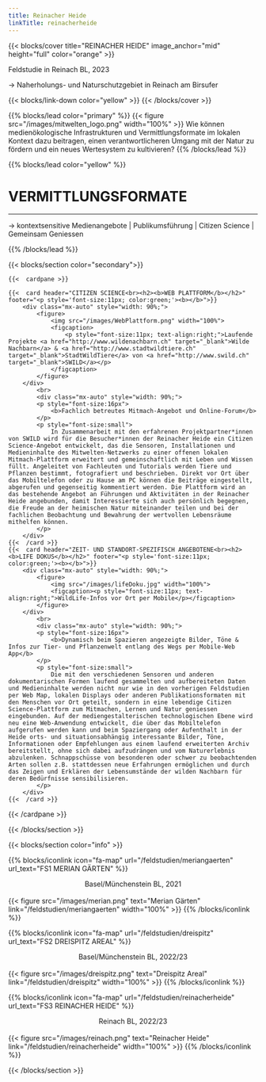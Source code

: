 ```yaml
---
title: Reinacher Heide
linkTitle: reinacherheide
---
```



{{< blocks/cover title="REINACHER HEIDE" image_anchor="mid" height="full" color="orange" >}}
<p>Feldstudie in Reinach BL, 2023</p>
<p class="lead mt-5">→ Naherholungs- und Naturschutzgebiet in Reinach am Birsufer</p>
{{< blocks/link-down color="yellow" >}}
{{< /blocks/cover >}}


{{% blocks/lead color="primary" %}}
{{< figure src="/images/mitwelten_logo.png" width="100%" >}}
Wie können medienökologische Infrastrukturen und Vermittlungsformate im lokalen Kontext dazu beitragen, einen verantwortlicheren Umgang mit der Natur zu fördern und ein neues Wertesystem zu kultivieren?
{{% /blocks/lead %}}



{{% blocks/lead color="yellow" %}}
# VERMITTLUNGSFORMATE
----
→ kontextsensitive Medienangebote | Publikumsführung | Citizen Science | Gemeinsam Geniessen

{{% /blocks/lead %}}

{{< blocks/section color="secondary">}}

	
	
	{{<  cardpane >}}

	{{<  card header="CITIZEN SCIENCE<br><h2><b>WEB PLATTFORM</b></h2>" footer="<p style='font-size:11px; color:green;'><b></b>">}}
		<div class="mx-auto" style="width: 90%;">
			<figure>
				<img src="/images/WebPlattform.png" width="100%">
				<figcaption>
					<p style="font-size:11px; text-align:right;">Laufende Projekte <a href="http://www.wildenachbarn.ch" target="_blank">Wilde Nachbarn</a> & <a href="http://www.stadtwildtiere.ch" target="_blank">StadtWildTiere</a> von <a href="http://www.swild.ch" target="_blank">SWILD</a></p>
				</figcaption>
			</figure>
		</div>
			<br>
			<div class="mx-auto" style="width: 90%;">
			<p style="font-size:16px">
				<b>Fachlich betreutes Mitmach-Angebot und Online-Forum</b>
			</p>
			<p style="font-size:small">
				In Zusammenarbeit mit den erfahrenen Projektpartner*innen von SWILD wird für die Besucher*innen der Reinacher Heide ein Citizen Science-Angebot entwickelt, das die Sensoren, Installationen und Medieninhalte des Mitwelten-Netzwerks zu einer offenen lokalen Mitmach-Plattform erweitert und gemeinschaftlich mit Leben und Wissen füllt. Angeleitet von Fachleuten und Tutorials werden Tiere und Pflanzen bestimmt, fotografiert und beschrieben. Direkt vor Ort über das Mobiltelefon oder zu Hause am PC können die Beiträge eingestellt, abgerufen und gegenseitig kommentiert werden. Die Plattform wird an das bestehende Angebot an Führungen und Aktivitäten in der Reinacher Heide angebunden, damit Interessierte sich auch persönlich begegnen, die Freude an der heimischen Natur miteinander teilen und bei der fachlichen Beobachtung und Bewahrung der wertvollen Lebensräume mithelfen können.
			</p>
		</div>
	{{<  /card >}}
	{{<  card header="ZEIT- UND STANDORT-SPEZIFISCH ANGEBOTENE<br><h2><b>LIFE DOKUS</b></h2>" footer="<p style='font-size:11px; color:green;'><b></b>">}}
		<div class="mx-auto" style="width: 90%;">
			<figure>
				<img src="/images/lifeDoku.jpg" width="100%">
				<figcaption><p style="font-size:11px; text-align:right;">WildLife-Infos vor Ort per Mobile</p></figcaption>
			</figure>
		</div>
			<br>
			<div class="mx-auto" style="width: 90%;">
			<p style="font-size:16px">
				<b>Dynamisch beim Spazieren angezeigte Bilder, Töne & Infos zur Tier- und Pflanzenwelt entlang des Wegs per Mobile-Web App</b>
			</p>
			<p style="font-size:small">
				Die mit den verschiedenen Sensoren und anderen dokumentarischen Formen laufend gesammelten und aufbereiteten Daten und Medieninhalte werden nicht nur wie in den vorherigen Feldstudien per Web Map, lokalen Displays oder anderen Publikationsformaten mit den Menschen vor Ort geteilt, sondern in eine lebendige Citizen Science-Plattform zum Mitmachen, Lernen und Natur geniessen eingebunden. Auf der mediengestalterischen technologischen Ebene wird neu eine Web-Anwendung entwickelt, die über das Mobiltelefon aufgerufen werden kann und beim Spaziergang oder Aufenthalt in der Heide orts- und situationsabhängig interessante Bilder, Töne, Informationen oder Empfehlungen aus einem laufend erweiterten Archiv bereitstellt, ohne sich dabei aufzudrängen und vom Naturerlebnis abzulenken. Schnappschüsse von besonderen oder schwer zu beobachtenden Arten sollen z.B. stattdessen neue Erfahrungen ermöglichen und durch das Zeigen und Erklären der Lebensumstände der wilden Nachbarn für deren Bedürfnisse sensibilisieren.
			</p>
		</div>
	{{<  /card >}}
{{<  /cardpane >}}


{{< /blocks/section >}}

{{< blocks/section color="info" >}}

<div class="container">
<div class="row justify-content-evenly">
  
  {{% blocks/iconlink icon="fa-map" url="/feldstudien/meriangaerten" url_text="FS1 MERIAN GÄRTEN" %}}
  <center>Basel/Münchenstein BL, 2021</center>
  <br>
  {{< figure src="/images/merian.png" text="Merian Gärten" link="/feldstudien/meriangaerten" width="100%" >}}
  {{% /blocks/iconlink %}}
  
  {{% blocks/iconlink icon="fa-map" url="/feldstudien/dreispitz" url_text="FS2 DREISPITZ AREAL" %}}
  <center>Basel/Münchenstein BL, 2022/23</center>
  <br>
  {{< figure src="/images/dreispitz.png" text="Dreispitz Areal" link="/feldstudien/dreispitz" width="100%" >}}
  {{% /blocks/iconlink %}}

  {{% blocks/iconlink icon="fa-map" url="/feldstudien/reinacherheide" url_text="FS3 REINACHER HEIDE" %}}
  <center>Reinach BL, 2022/23</center>
  <br>
  {{< figure src="/images/reinach.png" text="Reinacher Heide" link="/feldstudien/reinacherheide" width="100%" >}}
  {{% /blocks/iconlink %}}

</div>
</div>

{{< /blocks/section >}}
